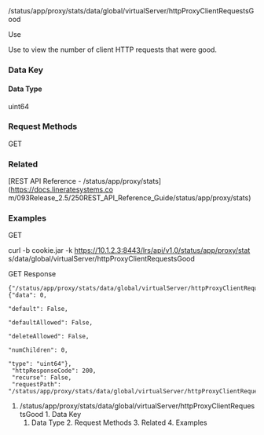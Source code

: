 ##
/status/app/proxy/stats/data/global/virtualServer/httpProxyClientRequestsGood

Use

Use to view the number of client HTTP requests that were good.

### Data Key

#### Data Type

uint64

### Request Methods

GET

### Related

[REST API Reference - /status/app/proxy/stats](https://docs.lineratesystems.co
m/093Release_2.5/250REST_API_Reference_Guide/status/app/proxy/stats)

### Examples

GET

curl -b cookie.jar -k https://10.1.2.3:8443/lrs/api/v1.0/status/app/proxy/stat
s/data/global/virtualServer/httpProxyClientRequestsGood

GET Response

    
    {"/status/app/proxy/stats/data/global/virtualServer/httpProxyClientRequestsGood": {"data": 0,
                                                                                     "default": False,
                                                                                     "defaultAllowed": False,
                                                                                     "deleteAllowed": False,
                                                                                     "numChildren": 0,
                                                                                     "type": "uint64"},
     "httpResponseCode": 200,
     "recurse": False,
     "requestPath": "/status/app/proxy/stats/data/global/virtualServer/httpProxyClientRequestsGood"}
    

  1. /status/app/proxy/stats/data/global/virtualServer/httpProxyClientRequestsGood
    1. Data Key
      1. Data Type
    2. Request Methods
    3. Related
    4. Examples

